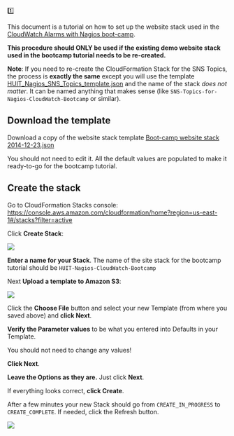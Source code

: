 :one:

This document is a tutorial on how to set up the website stack used in the 
[CloudWatch Alarms with Nagios boot-camp](https://github.com/HUIT-Systems-Management-Linux-UNIX/Cloud_Monitoring_Services/blob/master/Documentation/README.md).

**This procedure should ONLY be used if the existing demo website stack used in the bootcamp tutorial needs to be re-created.**



**Note**: If you need to re-create the CloudFormation Stack for the SNS Topics, the process is **exactly the same** 
except you will use the template 
[HUIT_Nagios_SNS_Topics_template.json](https://github.com/HUIT-Systems-Management-Linux-UNIX/Cloud_Monitoring_Services/blob/master/JSON-Templates/HUIT_Nagios_SNS_Topics_template.json) 
and the name of the stack _does not matter_. It can be named anything that makes sense (like `SNS-Topics-for-Nagios-CloudWatch-Bootcamp` or similar).





## Download the template

Download a copy of the website stack template 
[Boot-camp website stack 2014-12-23.json](https://github.com/HUIT-Systems-Management-Linux-UNIX/Cloud_Monitoring_Services/blob/master/JSON-Templates/Boot-camp%20website%20stack%202014-12-23.json)

You should not need to edit it. All the default values are populated to make it ready-to-go for the bootcamp tutorial.



## Create the stack

Go to CloudFormation Stacks console: <br>
https://console.aws.amazon.com/cloudformation/home?region=us-east-1#/stacks?filter=active

Click **Create Stack**:

![](https://github.com/HUIT-Systems-Management-Linux-UNIX/Cloud_Monitoring_Services/blob/master/Documentation/Images/cloudformation-1.png)

**Enter a name for your Stack**. The name of the site stack for the bootcamp tutorial should be `HUIT-Nagios-CloudWatch-Bootcamp`

Next **Upload a template to Amazon S3**:

![](https://github.com/HUIT-Systems-Management-Linux-UNIX/Cloud_Monitoring_Services/blob/master/Documentation/Images/cloudformation-2.png)

Click the **Choose File** button and select your new Template (from where you saved above) and **click Next**.

**Verify the Parameter values** to be what you entered into Defaults in your Template.

You should not need to change any values!

**Click Next**.

**Leave the Options as they are.** Just click **Next**.

If everything looks correct, **click Create**.

After a few minutes your new Stack should go from `CREATE_IN_PROGRESS` to `CREATE_COMPLETE`. If needed, click the Refresh button.

![](https://github.com/HUIT-Systems-Management-Linux-UNIX/Cloud_Monitoring_Services/blob/master/Documentation/Images/cloudformation-4.png)



